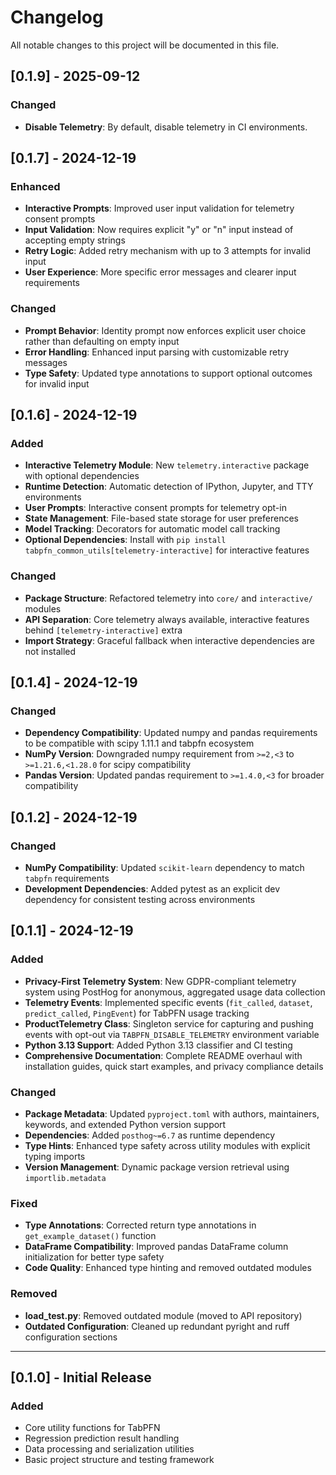 # Changelog

All notable changes to this project will be documented in this file.

## [0.1.9] - 2025-09-12

### Changed
- **Disable Telemetry**: By default, disable telemetry in CI environments.

## [0.1.7] - 2024-12-19

### Enhanced
- **Interactive Prompts**: Improved user input validation for telemetry consent prompts
- **Input Validation**: Now requires explicit "y" or "n" input instead of accepting empty strings
- **Retry Logic**: Added retry mechanism with up to 3 attempts for invalid input
- **User Experience**: More specific error messages and clearer input requirements

### Changed
- **Prompt Behavior**: Identity prompt now enforces explicit user choice rather than defaulting on empty input
- **Error Handling**: Enhanced input parsing with customizable retry messages
- **Type Safety**: Updated type annotations to support optional outcomes for invalid input

## [0.1.6] - 2024-12-19

### Added
- **Interactive Telemetry Module**: New `telemetry.interactive` package with optional dependencies
- **Runtime Detection**: Automatic detection of IPython, Jupyter, and TTY environments
- **User Prompts**: Interactive consent prompts for telemetry opt-in
- **State Management**: File-based state storage for user preferences
- **Model Tracking**: Decorators for automatic model call tracking
- **Optional Dependencies**: Install with `pip install tabpfn_common_utils[telemetry-interactive]` for interactive features

### Changed
- **Package Structure**: Refactored telemetry into `core/` and `interactive/` modules
- **API Separation**: Core telemetry always available, interactive features behind `[telemetry-interactive]` extra
- **Import Strategy**: Graceful fallback when interactive dependencies are not installed

## [0.1.4] - 2024-12-19

### Changed
- **Dependency Compatibility**: Updated numpy and pandas requirements to be compatible with scipy 1.11.1 and tabpfn ecosystem
- **NumPy Version**: Downgraded numpy requirement from `>=2,<3` to `>=1.21.6,<1.28.0` for scipy compatibility
- **Pandas Version**: Updated pandas requirement to `>=1.4.0,<3` for broader compatibility

## [0.1.2] - 2024-12-19

### Changed
- **NumPy Compatibility**: Updated `scikit-learn` dependency to match `tabpfn` requirements
- **Development Dependencies**: Added pytest as an explicit dev dependency for consistent testing across environments

## [0.1.1] - 2024-12-19

### Added
- **Privacy-First Telemetry System**: New GDPR-compliant telemetry system using PostHog for anonymous, aggregated usage data collection
- **Telemetry Events**: Implemented specific events (`fit_called`, `dataset`, `predict_called`, `PingEvent`) for TabPFN usage tracking
- **ProductTelemetry Class**: Singleton service for capturing and pushing events with opt-out via `TABPFN_DISABLE_TELEMETRY` environment variable
- **Python 3.13 Support**: Added Python 3.13 classifier and CI testing
- **Comprehensive Documentation**: Complete README overhaul with installation guides, quick start examples, and privacy compliance details

### Changed
- **Package Metadata**: Updated `pyproject.toml` with authors, maintainers, keywords, and extended Python version support
- **Dependencies**: Added `posthog~=6.7` as runtime dependency
- **Type Hints**: Enhanced type safety across utility modules with explicit typing imports
- **Version Management**: Dynamic package version retrieval using `importlib.metadata`

### Fixed
- **Type Annotations**: Corrected return type annotations in `get_example_dataset()` function
- **DataFrame Compatibility**: Improved pandas DataFrame column initialization for better type safety
- **Code Quality**: Enhanced type hinting and removed outdated modules

### Removed
- **load_test.py**: Removed outdated module (moved to API repository)
- **Outdated Configuration**: Cleaned up redundant pyright and ruff configuration sections

---

## [0.1.0] - Initial Release

### Added
- Core utility functions for TabPFN
- Regression prediction result handling
- Data processing and serialization utilities
- Basic project structure and testing framework